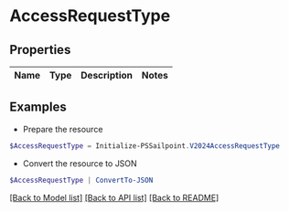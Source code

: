 # AccessRequestType
## Properties

Name | Type | Description | Notes
------------ | ------------- | ------------- | -------------

## Examples

- Prepare the resource
```powershell
$AccessRequestType = Initialize-PSSailpoint.V2024AccessRequestType 
```

- Convert the resource to JSON
```powershell
$AccessRequestType | ConvertTo-JSON
```

[[Back to Model list]](../README.md#documentation-for-models) [[Back to API list]](../README.md#documentation-for-api-endpoints) [[Back to README]](../README.md)

